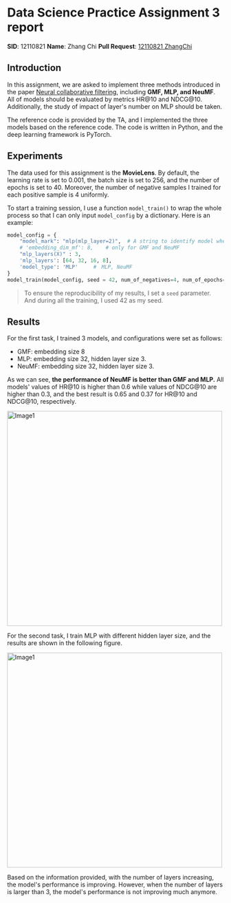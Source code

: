 # Data Science Practice Assignment 3 report

**SID**: 12110821
**Name**: Zhang Chi
**Pull Request**: [12110821 ZhangChi](https://github.com/SUSTech-STA326/STA326_Assignment3/pull/11)

## Introduction

In this assignment, we are asked to implement three methods introduced in the paper [Neural collaborative filtering](https://arxiv.org/abs/1708.05031), including **GMF, MLP, and NeuMF**. All of models should be evaluated by metrics HR@10 and NDCG@10. Additionally, the study of impact of layer's number on MLP should be taken. 

The reference code is provided by the TA, and I implemented the three models based on the reference code. The code is written in Python, and the deep learning framework is PyTorch.

## Experiments

The data used for this assignment is the **MovieLens**. By default, the learning rate is set to 0.001, the batch size is set to 256, and the number of epochs is set to 40. Moreover, the number of negative samples I trained for each positive sample is 4 uniformly.

To start a training session, I use a function `model_train()` to wrap the whole process so that I can only input `model_config` by a dictionary. Here is an example:

```python
model_config = {
    "model_mark": "mlp(mlp_layer=2)",  # A string to identify model when saving training parameter
    # 'embedding_dim_mf': 8,    # only for GMF and NeuMF
    "mlp_layers(X)" : 3,
    'mlp_layers': [64, 32, 16, 8],
    'model_type': 'MLP'     #　MLP, NeuMF
}
model_train(model_config, seed = 42, num_of_negatives=4, num_of_epochs=40)
```

> To ensure the reproducibility of my results, I set a `seed` parameter. And during all the training, I used 42 as my seed.

## Results

For the first task, I trained 3 models, and configurations were set as follows:

-   GMF: embedding size 8
-   MLP: embedding size 32, hidden layer size 3.
-   NeuMF: embedding size 32, hidden layer size 3.

As we can see, **the performance of NeuMF is better than GMF and MLP.** All models' values of HR@10 is higher than 0.6 while values of NDCG@10 are higher than 0.3, and the best result is 0.65 and 0.37 for HR@10 and NDCG@10, respectively.

<img src="3models.svg" alt="Image1" width = "500px">

For the second task, I train MLP with different hidden layer size, and the results are shown in the following figure.

<img src="MLP.svg" alt="Image1" width = "500px">

Based on the information provided, with the number of layers increasing, the model's performance is improving. However, when the number of layers is larger than 3, the model's performance is not improving much anymore.